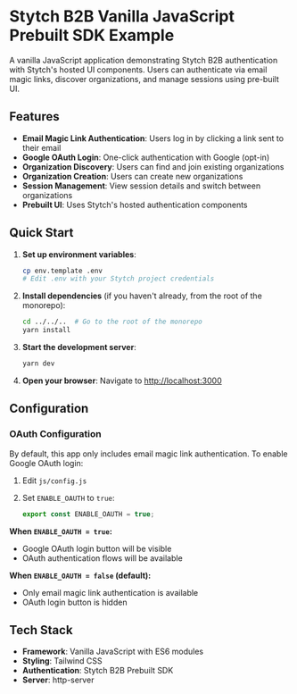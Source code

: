 # Stytch B2B Vanilla JavaScript Prebuilt SDK Example

A vanilla JavaScript application demonstrating Stytch B2B authentication with Stytch's hosted UI components. Users can authenticate via email magic links, discover organizations, and manage sessions using pre-built UI.

## Features

- **Email Magic Link Authentication**: Users log in by clicking a link sent to their email
- **Google OAuth Login**: One-click authentication with Google (opt-in)
- **Organization Discovery**: Users can find and join existing organizations
- **Organization Creation**: Users can create new organizations
- **Session Management**: View session details and switch between organizations
- **Prebuilt UI**: Uses Stytch's hosted authentication components

## Quick Start

1. **Set up environment variables**:

   ```bash
   cp env.template .env
   # Edit .env with your Stytch project credentials
   ```

2. **Install dependencies** (if you haven't already, from the root of the monorepo):

   ```bash
   cd ../../..  # Go to the root of the monorepo
   yarn install
   ```

3. **Start the development server**:

   ```bash
   yarn dev
   ```

4. **Open your browser**:
   Navigate to [http://localhost:3000](http://localhost:3000)

## Configuration

### OAuth Configuration

By default, this app only includes email magic link authentication. To enable Google OAuth login:

1. Edit `js/config.js`
2. Set `ENABLE_OAUTH` to `true`:

   ```javascript
   export const ENABLE_OAUTH = true;
   ```

**When `ENABLE_OAUTH = true`:**

- Google OAuth login button will be visible
- OAuth authentication flows will be available

**When `ENABLE_OAUTH = false` (default):**

- Only email magic link authentication is available
- OAuth login button is hidden

## Tech Stack

- **Framework**: Vanilla JavaScript with ES6 modules
- **Styling**: Tailwind CSS
- **Authentication**: Stytch B2B Prebuilt SDK
- **Server**: http-server
